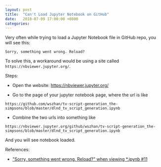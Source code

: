 ```yaml
---
layout: post
title:  "Can't Load Jupyter Notebook on GitHub"
date:   2018-07-09 17:00:00 +0800
categories: 
---
```


Very often while trying to load a Jupyter Notebook file in GitHub repo, you will see this:

```
Sorry, something went wrong. Reload?
```

To solve this, a workaround would be using a site called `https://nbviewer.jupyter.org/`.

Steps:

- Open the website: https://nbviewer.jupyter.org/

- Go to the page of your jupyter notebook page, where the url is like 
```
https://github.com/wszhan/tv-script-generation_the-simpsons/blob/master/dlnd_tv_script_generation.ipynb
```

- Combine the two urls into something like
```
https://nbviewer.jupyter.org/github/wszhan/tv-script-generation_the-simpsons/blob/master/dlnd_tv_script_generation.ipynb
```

And you will see notebook loaded.

References:

- ["Sorry, something went wrong. Reload?" when viewing *.ipynb #11](https://github.com/iurisegtovich/PyTherm-applied-thermodynamics/issues/11#issuecomment-323842311)